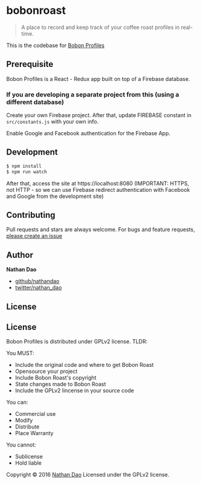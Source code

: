 # bobonroast

> A place to record and keep track of your coffee roast profiles in real-time.

This is the codebase for [Bobon Profiles](https://roast.bobon.coffee)

## Prerequisite

Bobon Profiles is a React - Redux app built on top of a Firebase database.

### If you are developing a separate project from this (using a different database)

Create your own Firebase project. After that, update FIREBASE constant in `src/constants.js` with your own info.

Enable Google and Facebook authentication for the Firebase App.

## Development

```sh
$ npm install
$ npm run watch
```

After that, access the site at https://localhost:8080 (IMPORTANT: HTTPS, not HTTP - so we can use Firebase redirect authentication with Facebook and Google from the development site)

## Contributing

Pull requests and stars are always welcome. For bugs and feature requests, [please create an issue](https://github.com/nathandao/bobonroastprofile/issues)

## Author

**Nathan Dao**

* [github/nathandao](https://github.com/nathandao)
* [twitter/nathan_dao](http://twitter.com/nathan_dao)

## License

## License

Bobon Profiles is distributed under GPLv2 license. TLDR:

You MUST:

- Include the original code and where to get Bobon Roast
- Opensource your project
- Include Bobon Roast's copyright
- State changes made to Bobon Roast
- Include the GPLv2 lincense in your source code

You can:

- Commercial use
- Modify
- Distribute
- Place Warranty

You cannot:

- Sublicense
- Hold liable


Copyright © 2016 [Nathan Dao](https://guynathan.com)
Licensed under the GPLv2 license.
